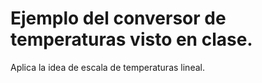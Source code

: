 # Ejemplo del conversor de temperaturas visto en clase.

Aplica la idea de escala de temperaturas lineal.
